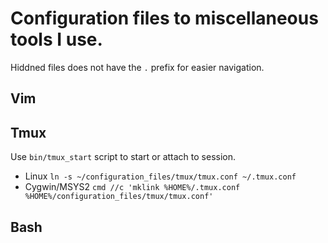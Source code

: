 # Configuration files to miscellaneous tools I use.
Hiddned files does not have the `.` prefix for easier navigation.

## Vim

## Tmux
Use `bin/tmux_start` script to start or attach to session.
 - Linux `ln -s ~/configuration_files/tmux/tmux.conf ~/.tmux.conf`
 - Cygwin/MSYS2 `cmd //c 'mklink %HOME%/.tmux.conf %HOME%/configuration_files/tmux/tmux.conf'`

## Bash
